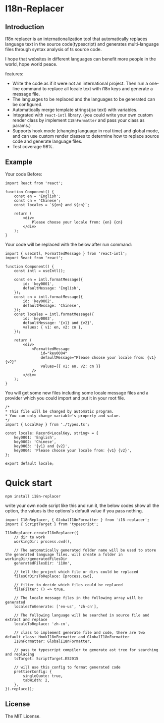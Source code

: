 # I18n-Replacer

## Introduction

I18n replacer is an internationalization tool that automatically replaces language text in the source code(typescript) and generates multi-language files through syntax analysis of ts source code.

I hope that websites in different languages ​​can benefit more people in the world, hope world peace.

features:

- Write the code as if it were not an international project. Then run a one-line command to replace all locale text with i18n keys and generate a message file.
- The languages ​​to be replaced and the languages ​​to be generated can be configured.
- Automatically merge template strings(jsx text) with variables.
- Integrated with `react-intl` library. (you could write your own custom render class by implement `I18nFormatter` and pass your class as params.)
- Supports hook mode (changing language in real time) and global mode, and can use custom render classes to determine how to replace source code and generate language files.
- Test coverage 98%.

## Example

Your code Before:

    import React from 'react';

    function Component() {
        const en = 'English';
        const cn = 'Chinese';
        const locales = `${en} and ${cn}`;

        return (
            <div>
                Please choose your locale from: {en} {cn}
            </div>
        );
    }

Your code will be replaced with the below after run command:

    import { useIntl, FormattedMessage } from 'react-intl';
    import React from 'react';

    function Component() {
        const intl = useIntl();

        const en = intl.formatMessage({
            id: 'key0001',
            defaultMessage: 'English',
        });
        const cn = intl.formatMessage({
            id: 'key0002',
            defaultMessage: 'Chinese',
        });
        const locales = intl.formatMessage({
            id: 'key0003',
            defaultMessage: '{v1} and {v2}',
            values: { v1: en, v2: cn },
        });

        return (
            <div>
                <FormattedMessage
                    id="key0004"
                    defaultMessage="Please choose your locale from: {v1} {v2}"
                    values={{ v1: en, v2: cn }}
                />
            </div>
        );
    }

You will get some new files including some locale message files and a provider which you could import and put it in your root file.

    /*
    * This file will be changed by automatic program.
    * You can only change variable's property and value.
    */
    import { LocalKey } from './types.ts';

    const locale: Record<LocalKey, string> = {
        key0001: 'English',
        key0002: 'Chinese',
        key0003: '{v1} and {v2}',
        key0004: 'Please choose your locale from: {v1} {v2}',
    };

    export default locale;

# Quick start

`npm install i18n-replacer`

write your own node script like this and run it, the below codes show all the option, the values is the options's default value if you pass nothing.

    import I18nReplacer, { GlobalI18nFormatter } from 'i18-replacer';
    import { ScriptTarget } from 'typescript';

    I18nReplacer.createI18nReplacer({
        // dir to work
        workingDir: process.cwd(),

        // The automatically generated folder name will be used to store the generated language files. will create a folder in workingDir/generatedFilesDir
        generatedFilesDir: 'i18n',

        // tell the project which file or dirs could be replaced
        filesOrDirsToReplace: [process.cwd],

        // filter to decide which files could be replaced
        fileFilter: () => true,

        // The locale message files in the following array will be generated
        localesToGenerate: ['en-us', 'zh-cn'],

        // The following language will be searched in source file and extract and replace
        localeToReplace: 'zh-cn',

        // class to implement generate file and code, there are two default class: HookI18nFormatter and GlobalI18nFormatter
        I18nFormatter: GlobalI18nFormatter,

        // pass to typescript compiler to generate ast tree for searching and replacing
        tsTarget: ScriptTarget.ES2015

        // will use this config to format generated code
        prettierConfig: {
            singleQuote: true,
            tabWidth: 2,
        },
    }).replace();

## License

The MIT License.
